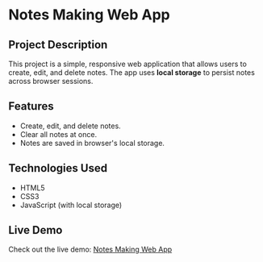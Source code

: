 # Notes Making Web App

## Project Description

This project is a simple, responsive web application that allows users to create, edit, and delete notes. The app uses **local storage** to persist notes across browser sessions.

## Features

- Create, edit, and delete notes.
- Clear all notes at once.
- Notes are saved in browser's local storage.

## Technologies Used

- HTML5
- CSS3
- JavaScript (with local storage)

## Live Demo

Check out the live demo: [Notes Making Web App](https://notes-soni.netlify.app/)
